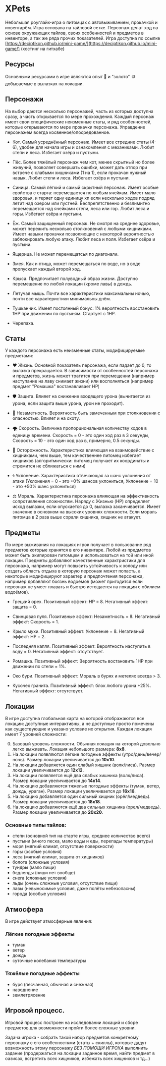 # XPets

Небольшая роуглайк-игра о питомцах с автовыживанием, прокачкой и инвентарём.
Игра основана на тайловой сетке. Персонаж делат ход на основе окружающих тайлов, своих особенностей и предметов в инвенторе, а так же ряда прочих показателей.
Игра доступна по ссылке [https://deciptikon.github.io/mini-game/](https://deciptikon.github.io/mini-game/) (хостинг на гитхабе)

## Ресурсы

Основными ресурсами в игре являются опыт 🌟 и "золото" 🪙 добываемые в вылазках на локации.

## Персонажи

На выбор даются несколько персонажей, часть из которых доступна сразу, а часть открывается по мере прохождения. Каждый персонаж имеет свои специфические неизменные статы, и ряд особенностей, которые открываются по мере прокачки персонажа.
Управдение персонажем всегда косвенное/опосредованное.

- Кот. Самый усреднённый персонаж. Имеет все стредние статы (4-6), удобен для начала игры и ознакомления с механиками.
  Любит степи и леса.
  Избегает озёра и пустыни.

- Пёс. Более тяжёлый персонаж чем кот, менее скрытный но более живучий, позволяет совершать ошибки, может дать отпор при встрече с слабыми хищниками (1 на 1), если прокачан нужный навык.
  Любит степи и леса.
  Избегает озёра и пустыни.

- Синица. Самый лёгкий и самый скрытный персонаж. Имеет особые свойства с старта: перемещается по любым ячейкам. Имеет мало здоровья, и теряет одну единицу хп если несколько ходов подряд летит над озером или пустней. Беспрепятственно и безлимитно перемещается над ячейками степи, леса или гор.
  Любит леса и горы.
  Избегает озёра и пустыни.

- Ёж. Самый защищенный персонаж. Не смотря на среднее здоровье, может пережить несколько столкновений с любыми хищниками. Имеет навыки прокачки позволяющие с некоторой вероятностью заблокировать любую атаку.
  Любит леса и поля.
  Избегает озёра и пустыни.

- Ящерица. Не может перемещатсья по диагонали.

- Змея. Как и птица, может перемещаться по воде, но в воде пропускает каждый второй ход.

- Крыса. Предпочитает полуводный образ жизни. Доступно перемещение по любой локации (кроме лавы) в дождь.

- Летучая мышь. Почти все характеристики максимальны ночью, почти все характеристики минимальны днём.

- Тушканчик. Имеет постоянный бонус: 1% вероятность восстановить 1HP при движении по пустыням. Стартует с 1HP.

- Черепаха.

## Статы

У каждого персонажа есть неизменные статы, модифицируемые предметами:

- ❤️ Жизнь. Основной показатель персонажа, если падает до 0, то вылазка прекращается. В зависимости от особенностей персонажа и предметов, жизнь может тратится при перемещении (например наступание на лаву снимает жизни) или восполняться (например предмет "Ромашка" востанавливает HP)

- 🛡️ Защита. Влияет на снижение входящего урона (вычитается из урона, если защита выше урона, урон не проходит).

- 👤 Незаметность. Вероятность быть замеченным при столкновении с опасностью. Влияет и на охоту.

- 🌪️ Скорость. Величина пропорциональная количеству ходов в еденицу времени. Скорость = 0 - это один ход раз в 3 секунды, Скорость = 10 - это один ход раз в, примерно, 0.5 секунды.

- 👀 Осторожность. Характеристика влияющая на взаимодействие с хищниками, чем выше, тем качественнее питомец избегает хищников (алгоритмически: питомец получает их координаты и стремится не сближаться с ними)

- 🌀 Уклонение. Характеристика отвечающая за шанс уклонения от атаки (Уклонения = 0 - это +0% шансов уклониться, Уклонение = 10 - это +50% шанс уклониться)

- ⚖️ Мораль. Характеристика персонажа влияющая на эффективность сопротивления сложностям. Наряду с Жизнью (HP) определяет исход вылазки, если опускается до 0, вылазка заканчивается. Имеет значение в основном на высоких уровнях сложности. Если мораль питомца в 2 раза выше сорали хищника, хищник не атакует.

## Предметы

По мере выживания на локациях игрок получает в пользование ряд предметов которые хранятся в его инвентаре. Любой из предметов может быть экипирован питомцем и использоваться на той или иной локации. Предметы добавляют качественные характристики для персонажа, например могут повысить устойчивость к холоду или создать область отдыха в которую персонаж может попасть, а некоторые модифицируют характер и предпочтения персонажа, например добавляют боязнь водоёмов (может пригодится если персонаж не умеет плавать и быстро истощается на локации с обилием водоёмов).

- Грецкий орех. Позитивный эффект: HP = 8. Негативный эффект: защита = 0.

- Свинцовая пуля. Позитивные эффект: Незаметность = 8. Негативный эффект: Скорость = 1.

- Крыло мухи. Позитивный эффект: Уклонение = 8. Негативный эффект: HP = 2.

- Последняя капля. Позитивный эффект: Вероятность наступить в воду = 0. Негативный эффект: отсутствует.

- Ромашка. Позитивный эффект: Вероятность востановить 1HP при движении по степи = 1%.

- Око бури. Позитивный эффект: Мораль в бурях и метелях всегда > 3.

- Кусочек гранита. Позитивный эффект: блок любого урона +25%. Негативный эффект: отсутствует.

## Локации

В игре доступна глобальная карта на которой отображаются все локации: доступные интерактивны, а не доступные просто помечены как существующие и указано условие их открытия.
Каждая локация имеет 7 уровней сложности:

0. Базовый уровень сложности. Обычная локация на которой довольно легко выживать. Локация небольшого размера: **8х8**.
1. На локации появляются лёгкие погодные эффекты (утро/день/вечер/ночь). Размер локации увеличивается до **10х10**.
2. На локации добавляется один слабый хищник (волк/лиса). Размер локации увеличивается до **12х12**.
3. На локации появляется ещё два слабых хишника (волк/лиса). Размер локации увеличивается до **14х14**.
4. На локацию добавляются тяжелые погодные эффекты (туман, ветер, дождь, ураган). Размер локации увеличивается до **16х16**.
5. На локацию добавляется один сильный хищник (орёл/медведь). Размер локации увеличивается до **18х18**.
6. На локацию добавляются ещё два сильных хищника (орел/медведь). Размер локации увеличивается до **20х20**.

### Основные типы тайлов:

- степи (основной тип на старте игры, среднее количество всего)
- пустыни (много песка, мало воды и еды, перепады температуры)
- моря (мягкий климат, отсутствие поверхности)
- горы (особые условия)
- леса (мягкий климат, защита от хищников)
- болота (сложные условия)
- тундры (мало пищи)
- бэдленды (пиши нет вообще)
- снега (сложные условия)
- льды (очень сложные условия, отсутствие пищи)
- лавы (невыносимые условия, даже полёты небезопасны)
- города (особые условия)

## Атмосфера

В игре действует атмосферные явления:

### Лёгкие погодные эффекты

- туман
- ветер
- дождь
- суточные колебания температуры

### Тяжёлые погодные эффекты

- буря (песчанная, обычная и снежная)
- наводнение
- землетрясение

## Игровой процесс.

Игровой процесс построен на исследовании локаций и сборе предметов для возможности пройти более сложные уровни.

Задача игрока - собрать такой набор предметов конкретному персонажу с его особенностями (статы + скиллы), которые дадут возможность этому персонажу _БЕЗ ПОМОЩИ ИГРОКА_ выполнить задание (продержаться на локации заданное время, найти предмет в оазисах, встретить всех хищников, избежать всех хищников и тд...)
